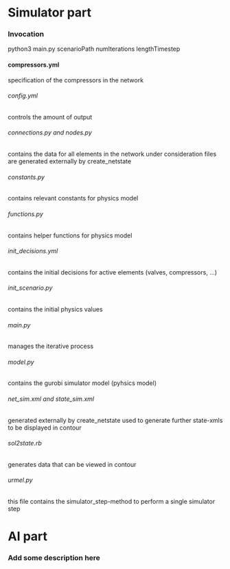 # Simulator part
### Invocation
python3 main.py scenarioPath numIterations lengthTimestep

#### compressors.yml
  specification of the compressors in the network
  
###### config.yml
  controls the amount of output

###### connections.py and nodes.py
  contains the data for all elements in the network under consideration
  files are generated externally by create_netstate

###### constants.py
  contains relevant constants for physics model
  
###### functions.py
  contains helper functions for physics model
  
###### init_decisions.yml
  contains the initial decisions for active elements (valves, compressors, ...)

###### init_scenario.py
  contains the initial physics values
  
###### main.py
  manages the iterative process
  
###### model.py
  contains the gurobi simulator model (pyhsics model)
  
###### net_sim.xml and state_sim.xml
  generated externally by create_netstate
  used to generate further state-xmls to be displayed in contour
  
###### sol2state.rb
  generates data that can be viewed in contour
  
###### urmel.py
  this file contains the simulator_step-method to perform a single simulator step

# AI part

### Add some description here
